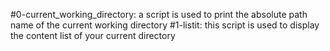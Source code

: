 #0-current_working_directory: a script is used to print the absolute path name of the current working directory
#1-listit: this script is used to display the content list of your current directory
